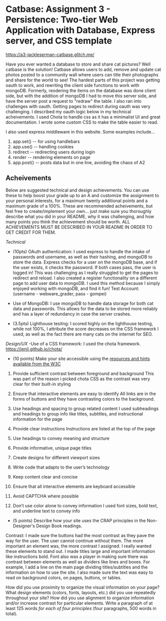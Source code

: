 Catbase:
Assignment 3 - Persistence: Two-tier Web Application with Database, Express server, and CSS template
===

https://a3-jackleserman-catbase.glitch.me/

Have you ever wanted a database to store and share cat pictures? Well catbase is the solution! Catbase allows users to add, remove and update cat photos posted to a community wall where users can title their photographs and share for the world to see! The hardest parts of this project was getting oauth to work, and rewriting the client side functions to work with mongoDB. Formerly, reodering the items on the database was done client side, but with the addition of mongoDB I had to move this server side, and have the server post a request to "redraw" the table. I also ran into challenges with oauth. Getting pages to redirect during oauth was very challenging. I described my oauth logic below in my technical acheivements. I used Chota to handle css as it has a minimalist UI and great documentation. I wrote some custom CSS to make the table easier to read.

I also used express middleware in this website. Some examples include...
1) app.set() -- for using handlebars
2) app.use() -- handling cookies
3) redirect -- redirecting users during login
4) render -- rendering elements on page
5) app.post() -- posts data but in one line, avoiding the chaos of A2

Acheivements
---

Below are suggested technical and design achievements. You can use these to help boost your grade up to an A and customize the 
assignment to your personal interests, for a maximum twenty additional points and a maximum grade of a 100%. 
These are recommended acheivements, but feel free to create/implement your own... just make sure you thoroughly describe what you did in your README, 
why it was challenging, and how many points you think the achievement should be worth. 
ALL ACHIEVEMENTS MUST BE DESCRIBED IN YOUR README IN ORDER TO GET CREDIT FOR THEM.

*Technical*

- (10pts) OAuth authentication: I used express to handle the intake of passwords and username, as well as their hashing, and mongoDB to store the data. Express checks for a user on the mongoDB base, and if the user exists, it checks the password. If both cases pass, the user is logged in! This was challenging as I really struggled to get the pages to redirect and reload. I also created a register functionality on a different page to add user data to mongoDB. I used this method because I simply enjoyed working with mongoDB, and find it fun! Test Account: (username - webware_grader, pass - gompei)

- Use of MongoDB: I use mongoDB to handle data storage for both cat data and passwords. This allows for the data to be stored more reliably and has a layer of redundancy in case the server crashes.

- (3.5pts) Lighthouse tesitng: I scored highly on the lighthouse testing, while not 100%, I attribute the score decreases on the CSS framework I used, as well as the fact there are many cats on the internet for SEO.

*Design/UX*
-Use of a CSS framework: I used the chota framework. https://jenil.github.io/chota/

- (10 points) Make your site accessible using the [resources and hints available from the W3C](https://www.w3.org/WAI/)
1) Provide sufficient contrast between foreground and background
This was part of the reason i picked chota CSS as the contrast was very clear for their built-in styling

2) Ensure that interactive elements are easy to identify
All links are in the forms of buttons and they have contrasting colors to the background.

3) Use headings and spacing to group related content
I used subheadings and headings to group info like titles, subtitles, and instructional information for the page

4) Provide clear instructions
Instructions are listed at the top of the page

5) Use headings to convey meaning and structure

6) Provide informative, unique page titles

7) Create designs for different viewport sizes

8) Write code that adapts to the user’s technology

9) Keep content clear and concise

10) Ensure that all interactive elements are keyboard accessible

11) Avoid CAPTCHA where possible

12) Don’t use color alone to convey information
I used font sizes, bold text, and underline text to convey info


- (5 points) Describe how your site uses the CRAP principles in the Non-Designer's Design Book readings. 

Contrast: I made sure the buttons had the most contrast as they pave the way for the user. The user cannot continue without them. The more important an element was, the more contrast I assigned. I really wanted these elements to stand out. I made titles large and important information like instructions bold. Font also was a player in making sure there was contrast between elements as well as dividers like lines and boxes. For example, I add a line on the main page dividing titles/subtitles and the information on how to use the site. I also made sure the text was easy to read on background colors, on pages, buttons, or tables. 

How did you use proximity to organize the visual information on your page? 
What design elements (colors, fonts, layouts, etc.) did you use repeatedly throughout your site? 
How did you use alignment to organize information and/or increase contrast for particular elements. 
Write a paragraph of at least 125 words *for each of four principles* (four paragraphs, 500 words in total). 
